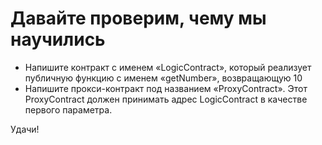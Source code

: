 # Давайте проверим, чему мы научились

- Напишите контракт с именем «LogicContract», который реализует публичную функцию с именем «getNumber», возвращающую 10
- Напишите прокси-контракт под названием «ProxyContract». Этот ProxyContract должен принимать адрес LogicContract в качестве первого параметра.

Удачи!